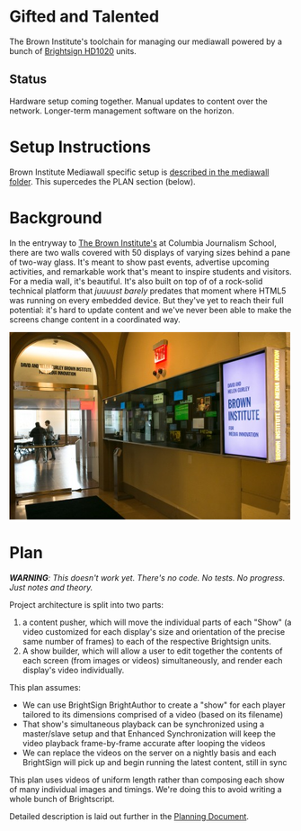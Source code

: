 Gifted and Talented
===================
The Brown Institute's toolchain for managing our mediawall powered by a bunch of [Brightsign HD1020](https://web.archive.org/web/20140326220923/http://brightsign.biz/digital-signage-products/hd-product-line/hd1020/) units.

## Status
Hardware setup coming together. Manual updates to content over the network. Longer-term management software on the horizon.

# Setup Instructions
Brown Institute Mediawall specific setup is [described in the mediawall folder](mediawall/README.md). This supercedes the PLAN section (below).


# Background
In the entryway to [The Brown Institute's](http://brown.columbia.edu) at Columbia Journalism School, there are two walls covered with 50 displays of varying sizes behind a pane of two-way glass. It's meant to show past events, advertise upcoming activities, and remarkable work that's meant to inspire students and visitors. For a media wall, it's beautiful. It's also built on top of of a rock-solid technical platform that _juuuust barely_ predates that moment where HTML5 was running on every embedded device. But they've yet to reach their full potential: it's hard to update content and we've never been able to make the screens change content in a coordinated way.

![Photo of media wall - I had to rescue this from the Internet Archive; thanks new J-School Web Design](_media/images/outside-wall.jpg)

# Plan
_**WARNING**: This doesn't work yet. There's no code. No tests. No progress. Just notes and theory._

Project architecture is split into two parts:
1. a content pusher, which will move the individual parts of each "Show" (a video customized for each display's size and orientation of the precise same number of frames) to each of the respective Brightsign units.
2. A show builder, which will allow a user to edit together the contents of each screen (from images or videos) simultaneously, and render each display's video individually.

This plan assumes:
* We can use BrightSign BrightAuthor to create a "show" for each player tailored to its dimensions comprised of a video (based on its filename)
* That show's simultaneous playback can be synchronized using a master/slave setup and that Enhanced Synchronization will keep the video playback frame-by-frame accurate after looping the videos
* We can replace the videos on the server on a nightly basis and each BrightSign will pick up and begin running the latest content, still in sync

This plan uses videos of uniform length rather than composing each show of many individual images and timings. We're doing this to avoid writing a whole bunch of Brightscript.

Detailed description is laid out further in the [Planning Document](plan.md).
